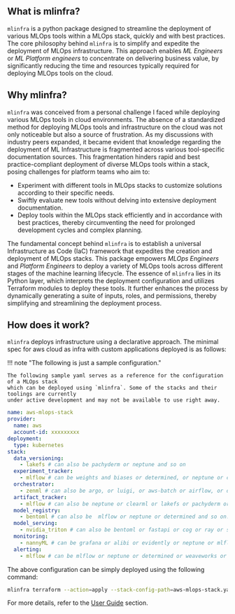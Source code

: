 ## What is mlinfra?

`mlinfra` is a python package designed to streamline the deployment of various MLOps tools within a MLOps stack, quickly and with best practices. The core philosophy behind `mlinfra` is to simplify and expedite the deployment of MLOps infrastructure. This approach enables _ML Engineers_ or _ML Platform engineers_ to concentrate on delivering business value, by significantly reducing the time and resources typically required for deploying MLOps tools on the cloud.

## Why mlinfra?

`mlinfra` was conceived from a personal challenge I faced while deploying various MLOps tools in cloud environments. The absence of a standardized method for deploying MLOps tools and infrastructure on the cloud was not only noticeable but also a source of frustration. As my discussions with industry peers expanded, it became evident that knowledge regarding the deployment of ML Infrastructure is fragmented across various tool-specific documentation sources. This fragmentation hinders rapid and best practice-compliant deployment of diverse MLOps tools within a stack, posing challenges for platform teams who aim to:

- Experiment with different tools in MLOps stacks to customize solutions according to their specific needs.
- Swiftly evaluate new tools without delving into extensive deployment documentation.
- Deploy tools within the MLOps stack efficiently and in accordance with best practices, thereby circumventing the need for prolonged development cycles and complex planning.

The fundamental concept behind `mlinfra` is to establish a universal Infrastructure as Code (IaC) framework that expedites the creation and deployment of MLOps stacks. This package empowers _MLOps Engineers_ and _Platform Engineers_ to deploy a variety of MLOps tools across different stages of the machine learning lifecycle. The essence of `mlinfra` lies in its Python layer, which interprets the deployment configuration and utilizes Terraform modules to deploy these tools. It further enhances the process by dynamically generating a suite of inputs, roles, and permissions, thereby simplifying and streamlining the deployment process.

## How does it work?
`mlinfra` deploys infrastructure using a declarative approach. The minimal spec for aws cloud as infra with custom applications deployed is as follows:


!!! note "The following is just a sample configuration."

    The following sample yaml serves as a reference for the configuration of a MLOps stack
    which can be deployed using `mlinfra`. Some of the stacks and their toolings are currently
    under active development and may not be available to use right away.

```yaml
name: aws-mlops-stack
provider:
  name: aws
  account-id: xxxxxxxxx
deployment:
  type: kubernetes
stack:
  data_versioning:
    - lakefs # can also be pachyderm or neptune and so on
  experiment_tracker:
    - mlflow # can be weights and biases or determined, or neptune or clearml and so on...
  orchestrator:
    - zenml # can also be argo, or luigi, or aws-batch or airflow, or dagster, or prefect  or kubeflow or flyte
  artifact_tracker:
    - mlflow # can also be neptune or clearml or lakefs or pachyderm or determined or wandb and so on...
  model_registry:
    - bentoml # can also be  mlflow or neptune or determined and so on...
  model_serving:
    - nvidia_triton # can also be bentoml or fastapi or cog or ray or seldoncore or tf serving
  monitoring:
    - nannyML # can be grafana or alibi or evidently or neptune or mlflow or prometheus or weaveworks and so on...
  alerting:
    - mlflow # can be mlflow or neptune or determined or weaveworks or prometheus or grafana and so on...
```

The above configuration can be simply deployed using the following command:

```bash
mlinfra terraform --action=apply --stack-config-path=aws-mlops-stack.yaml
```

For more details, refer to the [User Guide](./user_guide/index.md) section.
